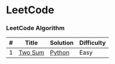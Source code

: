 # LeetCode

### LeetCode Algorithm

| #   | Title                                             | Solution                      | Difficulty |
| --- | ------------------------------------------------- | ----------------------------- | ---------- |
| 1   | [Two Sum](https://leetcode.com/problems/two-sum/) | [Python](./Python/two_sum.py) | Easy       |
